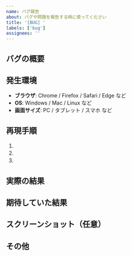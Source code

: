```yaml
---
name: バグ報告
about: バグや問題を報告する時に使ってください
title: '[BUG] '
labels: ['bug']
assignees: ''
---
```


## バグの概要
<!-- どんな問題が起きているか、簡潔に教えてください -->

## 発生環境
<!-- 以下の項目を埋めてください -->
- **ブラウザ**: Chrome / Firefox / Safari / Edge など
- **OS**: Windows / Mac / Linux など  
- **画面サイズ**: PC / タブレット / スマホ など

## 再現手順
<!-- バグを再現するための手順を教えてください -->
1. 　
2. 　
3. 　

## 実際の結果
<!-- 何が起きましたか？ -->

## 期待していた結果  
<!-- 本当はどうなってほしかったですか？ -->

## スクリーンショット（任意）
<!-- もしあれば画像を貼り付けてください -->

## その他
<!-- 気づいたことがあれば自由に書いてください -->